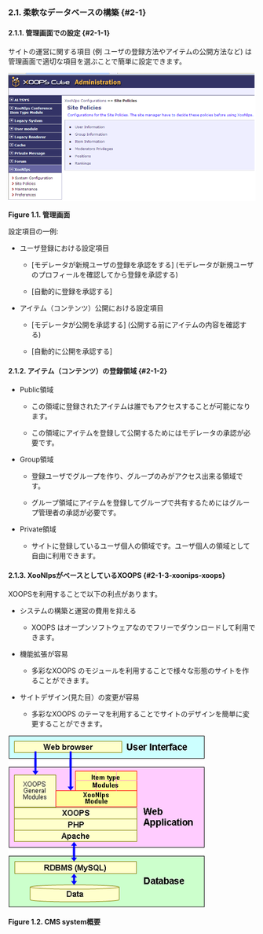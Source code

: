 ### 2.1. 柔軟なデータベースの構築 {#2-1}

#### 2.1.1. 管理画面での設定 {#2-1-1}

サイトの運営に関する項目 (例 ユーザの登録方法やアイテムの公開方法など) は管理画面で適切な項目を選ぶことで簡単に設定できます。

![管理画面](../../assets/overview01.png)

**Figure 1.1. 管理画面**

設定項目の一例:

*   ユーザ登録における設定項目

    *   [モデレータが新規ユーザの登録を承認をする] (モデレータが新規ユーザのプロフィールを確認してから登録を承認する)

    *   [自動的に登録を承認する]

*   アイテム（コンテンツ）公開における設定項目

    *   [モデレータが公開を承認する] (公開する前にアイテムの内容を確認する)

    *   [自動的に公開を承認する]

#### 2.1.2. アイテム（コンテンツ）の登録領域 {#2-1-2}

*   Public領域

    *   この領域に登録されたアイテムは誰でもアクセスすることが可能になります。

    *   この領域にアイテムを登録して公開するためにはモデレータの承認が必要です。

*   Group領域

    *   登録ユーザでグループを作り、グループのみがアクセス出来る領域です。

    *   グループ領域にアイテムを登録してグループで共有するためにはグループ管理者の承認が必要です。

*   Private領域

    *   サイトに登録しているユーザ個人の領域です。ユーザ個人の領域として自由に利用できます。

#### 2.1.3. XooNIpsがベースとしているXOOPS {#2-1-3-xoonips-xoops}

XOOPSを利用することで以下の利点があります。

*   システムの構築と運営の費用を抑える

    *   XOOPS はオープンソフトウェアなのでフリーでダウンロードして利用できます。

*   機能拡張が容易

    *   多彩なXOOPS のモジュールを利用することで様々な形態のサイトを作ることができます。

*   サイトデザイン(見た目）の変更が容易

    *   多彩なXOOPS のテーマを利用することでサイトのデザインを簡単に変更することができます。

![CMS system概要](../../assets/overview02.png)

**Figure 1.2. CMS system概要**